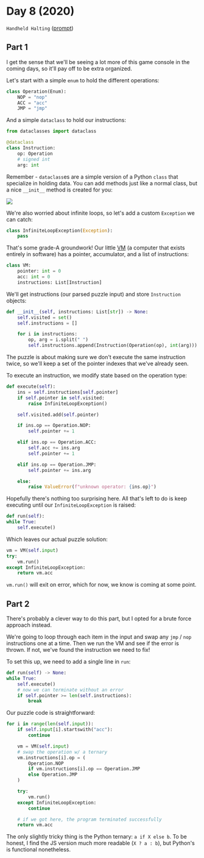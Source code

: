 # Day 8 (2020)

`Handheld Halting` ([prompt](https://adventofcode.com/2020/day/8))

## Part 1

I get the sense that we'll be seeing a lot more of this game console in the coming days, so it'll pay off to be extra organized.

Let's start with a simple `enum` to hold the different operations:

```py
class Operation(Enum):
    NOP = "nop"
    ACC = "acc"
    JMP = "jmp"
```

And a simple `dataclass` to hold our instructions:

```py
from dataclasses import dataclass

@dataclass
class Instruction:
    op: Operation
    # signed int
    arg: int
```

Remember - `dataclass`es are a simple version of a Python `class` that specialize in holding data. You can add methods just like a normal class, but a nice `__init__` method is created for you:

![](https://cdn.zappy.app/753a0dfbd3c48b27dd0b11543c299847.png)

We're also worried about infinite loops, so let's add a custom `Exception` we can catch:

```py
class InfiniteLoopException(Exception):
    pass
```

That's some grade-A groundwork! Our little [VM](https://en.wikipedia.org/wiki/Virtual_machine) (a computer that exists entirely in software) has a pointer, accumulator, and a list of instructions:

```py
class VM:
    pointer: int = 0
    acc: int = 0
    instructions: List[Instruction]
```

We'll get instructions (our parsed puzzle input) and store `Instruction` objects:

```py
def __init__(self, instructions: List[str]) -> None:
    self.visited = set()
    self.instructions = []

    for i in instructions:
        op, arg = i.split(" ")
        self.instructions.append(Instruction(Operation(op), int(arg)))
```

The puzzle is about making sure we don't execute the same instruction twice, so we'll keep a set of the pointer indexes that we've already seen.

To execute an instruction, we modify state based on the operation type:

```py
def execute(self):
    ins = self.instructions[self.pointer]
    if self.pointer in self.visited:
        raise InfiniteLoopException()

    self.visited.add(self.pointer)

    if ins.op == Operation.NOP:
        self.pointer += 1

    elif ins.op == Operation.ACC:
        self.acc += ins.arg
        self.pointer += 1

    elif ins.op == Operation.JMP:
        self.pointer += ins.arg

    else:
        raise ValueError(f"unknown operator: {ins.op}")
```

Hopefully there's nothing too surprising here. All that's left to do is keep executing until our `InfiniteLoopException` is raised:

```py
def run(self):
while True:
    self.execute()
```

Which leaves our actual puzzle solution:

```py
vm = VM(self.input)
try:
    vm.run()
except InfiniteLoopException:
    return vm.acc
```

`vm.run()` will exit on error, which for now, we know is coming at some point.

## Part 2

There's probably a clever way to do this part, but I opted for a brute force approach instead.

We're going to loop through each item in the input and swap any `jmp` / `nop` instructions one at a time. Then we run the VM and see if the error is thrown. If not, we've found the instruction we need to fix!

To set this up, we need to add a single line in `run`:

```py
def run(self) -> None:
while True:
    self.execute()
    # now we can terminate without an error
    if self.pointer >= len(self.instructions):
        break
```

Our puzzle code is straightforward:

```py
for i in range(len(self.input)):
    if self.input[i].startswith("acc"):
        continue

    vm = VM(self.input)
    # swap the operation w/ a ternary
    vm.instructions[i].op = (
        Operation.NOP
        if vm.instructions[i].op == Operation.JMP
        else Operation.JMP
    )

    try:
        vm.run()
    except InfiniteLoopException:
        continue

    # if we got here, the program terminated successfully
    return vm.acc
```

The only slightly tricky thing is the Python ternary: `a if X else b`. To be honest, I find the JS version much more readable (`X ? a : b`), but Python's is functional nonetheless.
